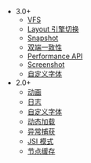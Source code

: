 - 3.0+
  - [VFS](feature/feature3.0/vfs.md)
  - [Layout 引擎切换](feature/feature3.0/layout.md)
  - [Snapshot](feature/feature3.0/render-node-snapshot.md)
  - [双端一致性](feature/feature3.0/cross-platform-consistency.md)
  - [Performance API](feature/feature3.0/performance.md)
  - [Screenshot](feature/feature3.0/screenshot.md)
  - [自定义字体](feature/feature3.0/custom-font.md)
- 2.0+
  - [动画](feature/feature2.0/animation.md)
  - [日志](feature/feature2.0/console.md)
  - [自定义字体](feature/feature2.0/custom-font.md)
  - [动态加载](feature/feature2.0/dynamic-import.md)
  - [异常捕获](feature/feature2.0/exception.md)
  - [JSI 模式](feature/feature2.0/jsi.md)
  - [节点缓存](feature/feature2.0/dom-cache.md)
  
